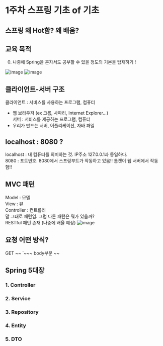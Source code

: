 # 1주차 스프링 기초 of 기초

## 스프링 왜 Hot함? 왜 배움?

## 교육 목적
0. 나중에 Spring을 혼자서도 공부할 수 있을 정도의 기본을 탑재하기 !

![image](https://github.com/fanta4715/2023-fall-spring-bootcamp/assets/112597963/fd29f820-5e60-4696-b604-e5164d59cd96)
![image](https://github.com/fanta4715/2023-fall-spring-bootcamp/assets/112597963/f5c56cff-f852-49a7-ab3c-28eed00e2321)

## 클라이언트-서버 구조
클라이언트 : 서비스를 사용하는 프로그램, 컴퓨터 <br>
- 웹 브라우저 (ex 크롬, 사파리, Internet Explorer...)<br>
서버 : 서비스를 제공하는 프로그램, 컴퓨터 <br>
- 우리가 만드는 서버, 어플리케이션, 자바 파일 <br>

## localhost : 8080 ?
localhost : 내 컴퓨터를 의미하는 것. IP주소 127.0.0.1과 동일하다.<br>
8080 : 포트번호. 8080에서 스프링부트가 작동하고 있음!! 톰캣이 웹 서버에서 작동함!! <br>

## MVC 패턴

Model : 모델 <br>
View : 뷰 <br>
Controller : 컨트롤러 <br>
말 그대로 패턴임. 그럼 다른 패턴은 뭐가 있을까?
<br> RESTful 패턴 존재 (나중에 배울 예정)
![image](https://github.com/fanta4715/2023-fall-spring-bootcamp/assets/112597963/83943bf0-dfe4-444e-9e39-08e0a5024f67)

## 요청 어떤 방식?
GET ~~ `~~~
body부분 ~~

## Spring 5대장
### 1. Controller

### 2. Service

### 3. Repository

### 4. Entity

### 5. DTO

